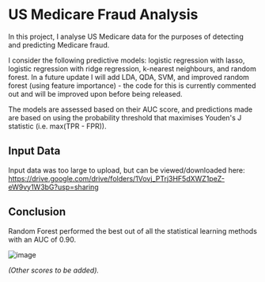 # US Medicare Fraud Analysis
In this project, I analyse US Medicare data for the purposes of detecting and predicting Medicare fraud.

I consider the following predictive models: logistic regression with lasso, logistic regression with ridge regression, k-nearest neighbours, and random forest. In a future update I will add LDA, QDA, SVM, and improved random forest (using feature importance) - the code for this is currently commented out and will be improved upon before being released. 

The models are assessed based on their AUC score, and predictions made are based on using the probability threshold that maximises Youden's J statistic (i.e. max(TPR - FPR)).

## Input Data
Input data was too large to upload, but can be viewed/downloaded here: https://drive.google.com/drive/folders/1Vovj_PTrj3HF5dXWZ1peZ-eW9vy1W3bG?usp=sharing

## Conclusion
Random Forest performed the best out of all the statistical learning methods with an AUC of 0.90.

![image](https://user-images.githubusercontent.com/62014067/127531245-ee882c3d-0257-434c-8bb7-441562433e68.png)


*(Other scores to be added).*
